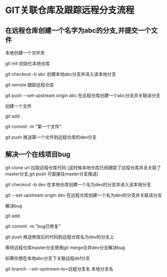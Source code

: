 # GIT关联仓库及跟踪远程分支流程



## 在远程仓库创建一个名字为abc的分支,并提交一个文件

本地创建一个文件夹

git init 初始化本地仓库

git checkout -b abc 创建本地abc分支并进入该本地分支

git remote 跟踪远程仓库

git push --set-upstream origin abc 在远程仓库创建一个abc分支并关联该分支

创建一个文件

git add . 

git commit -m "第一个文件"

git push 推送第一个文件到远程仓库的dev分支



## 解决一个在线项目bug

git clone url  拉取远程仓库代码 (这时候本地仓库已经跟踪了远程仓库并且关联了master分支,git push 可直接往master分支推送)

git checkout -b dev 在本地仓库创建一个名为dev的分支并进入该本地分支

git --set-upstream origin dev  在远程仓库创建一个名为dev的分支并关联该分支

解决bug

git add.

git commit -m "bug已修复"

git push 推送修改后的代码到远程仓库名为dev的分支上

等待远程仓库master分支使用git merge合并dev分支解决bug



如果你想在本地abc分支下关联远程def分支

git branch --set-upstream-to=远程分支名 本地分支名